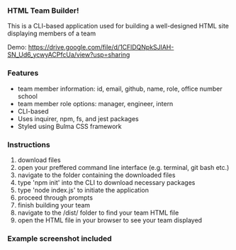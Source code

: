 ### HTML Team Builder!
This is a CLI-based application used for building a well-designed HTML site displaying members of a team

Demo: https://drive.google.com/file/d/1CFlDQNpkSJlAH-SN_Ud6_ycwyACPfcUa/view?usp=sharing

### Features
- team member information: id, email, github, name, role, office number school
- team member role options: manager, engineer, intern
- CLI-based
- Uses inquirer, npm, fs, and jest packages
- Styled using Bulma CSS framework

### Instructions
1. download files
2. open your preffered command line interface (e.g. terminal, git bash etc.)
3. navigate to the folder containing the downloaded files
4. type 'npm init' into the CLI to download necessary packages
5. type 'node index.js' to initiate the application
6. proceed through prompts 
7. finish building your team 
8. navigate to the /dist/ folder to find your team HTML file
9. open the HTML file in your browser to see your team displayed 

### Example screenshot included
